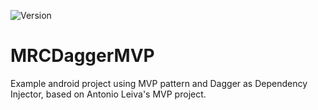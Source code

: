 ![Version](https://img.shields.io/badge/version-1.0.1-blue.svg?style=flat-square)
# MRCDaggerMVP
Example android project using MVP pattern and Dagger as Dependency Injector, based on Antonio Leiva's MVP project.

